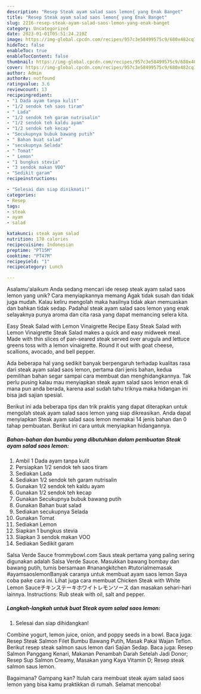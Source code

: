 ```yaml
---
description: "Resep Steak ayam salad saos lemon{ yang Enak Banget"
title: "Resep Steak ayam salad saos lemon{ yang Enak Banget"
slug: 2216-resep-steak-ayam-salad-saos-lemon-yang-enak-banget
category: Uncategorized
date: 2023-01-01T05:51:24.210Z
image: https://img-global.cpcdn.com/recipes/957c3e58499575c9/680x482cq70/steak-ayam-salad-saos-lemon-foto-resep-utama.jpg
hideToc: false
enableToc: true
enableTocContent: false
thumbnail: https://img-global.cpcdn.com/recipes/957c3e58499575c9/680x482cq70/steak-ayam-salad-saos-lemon-foto-resep-utama.jpg
cover: https://img-global.cpcdn.com/recipes/957c3e58499575c9/680x482cq70/steak-ayam-salad-saos-lemon-foto-resep-utama.jpg
author: Admin
authorAv: notfound
ratingvalue: 3.6
reviewcount: 13
recipeingredient:
- "1 Dada ayam tanpa kulit"
- "1/2 sendok teh saos tiram"
- " Lada"
- "1/2 sendok teh garam nutrisalin"
- "1/2 sendok teh kaldu ayam"
- "1/2 sendok teh kecap"
- "Secukupnya bubuk bawang putih"
- " Bahan buat salad"
- "secukupnya Selada"
- " Tomat"
- " Lemon"
- "1 bungkus stevia"
- "3 sendok makan VOO"
- "Sedikit garam"
recipeinstructions:

- "Selesai dan siap dinikmati!"
categories:
- Resep
tags:
- steak
- ayam
- salad

katakunci: steak ayam salad 
nutrition: 170 calories
recipecuisine: Indonesian
preptime: "PT15M"
cooktime: "PT47M"
recipeyield: "1"
recipecategory: Lunch

---
```



Asalamu'alaikum Anda sedang mencari ide resep steak ayam salad saos lemon yang unik? Cara menyiapkannya memang Agak tidak susah dan tidak juga mudah. Kalau keliru mengolah maka hasilnya tidak akan memuaskan dan bahkan tidak sedap. Padahal steak ayam salad saos lemon yang enak selayaknya punya aroma dan cita rasa yang dapat memancing selera kita.


Easy Steak Salad with Lemon Vinaigrette Recipe Easy Steak Salad with Lemon Vinaigrette Steak Salad makes a quick and easy midweek meal. Made with thin slices of pan-seared steak served over arugula and lettuce greens toss with a lemon vinaigrette. Round it out with goat cheese, scallions, avocado, and bell pepper.

Ada beberapa hal yang sedikit banyak berpengaruh terhadap kualitas rasa dari steak ayam salad saos lemon, pertama dari jenis bahan, kedua pemilihan bahan segar sampai cara membuat dan menghidangkannya. Tak perlu pusing kalau mau menyiapkan steak ayam salad saos lemon enak di mana pun anda berada, karena asal sudah tahu triknya maka hidangan ini bisa jadi sajian spesial.


Berikut ini ada beberapa tips dan trik praktis yang dapat diterapkan untuk mengolah steak ayam salad saos lemon yang siap dikreasikan. Anda dapat menyiapkan Steak ayam salad saos lemon memakai 14 jenis bahan dan 0 tahap pembuatan. Berikut ini cara untuk menyiapkan hidangannya.

<!--inarticleads1-->

##### Bahan-bahan dan bumbu yang dibutuhkan dalam pembuatan Steak ayam salad saos lemon:

1. Ambil 1 Dada ayam tanpa kulit
1. Persiapkan 1/2 sendok teh saos tiram
1. Sediakan  Lada
1. Sediakan 1/2 sendok teh garam nutrisalin
1. Gunakan 1/2 sendok teh kaldu ayam
1. Gunakan 1/2 sendok teh kecap
1. Gunakan Secukupnya bubuk bawang putih
1. Gunakan  Bahan buat salad
1. Sediakan secukupnya Selada
1. Gunakan  Tomat
1. Sediakan  Lemon
1. Siapkan 1 bungkus stevia
1. Siapkan 3 sendok makan VOO
1. Sediakan Sedikit garam


Salsa Verde Sauce frommybowl.com Saus steak pertama yang paling sering digunakan adalah Salsa Verde Sauce. Masukkan bawang bombay dan bawang putih, tumis bersamaan #nanangkitchen #tutorialmemasak #ayamsaoslemonBanyak caranya untuk membuat ayam saos lemon Saya coba pake cara ini. Lihat juga cara membuat Chicken Steak with White Lemon Sauceチキンステーキホワイトレモンソース dan masakan sehari-hari lainnya. Instructions: Rub steak with oil, salt and pepper. 

<!--inarticleads2-->

##### Langkah-langkah untuk buat Steak ayam salad saos lemon:


1. Selesai dan siap dihidangkan!

Combine yogurt, lemon juice, onion, and poppy seeds in a bowl. Baca juga: Resep Steak Salmon Filet Bumbu Bawang Putih, Masak Pakai Wajan Teflon. Berikut resep steak salmon saus lemon dari Sajian Sedap. Baca juga: Resep Salmon Panggang Kenari, Makanan Penambah Darah Setelah Jadi Donor; Resep Sup Salmon Creamy, Masakan yang Kaya Vitamin D; Resep steak salmon saus lemon. 

Bagaimana? Gampang kan? Itulah cara membuat steak ayam salad saos lemon yang bisa kamu praktikkan di rumah. Selamat mencoba!
